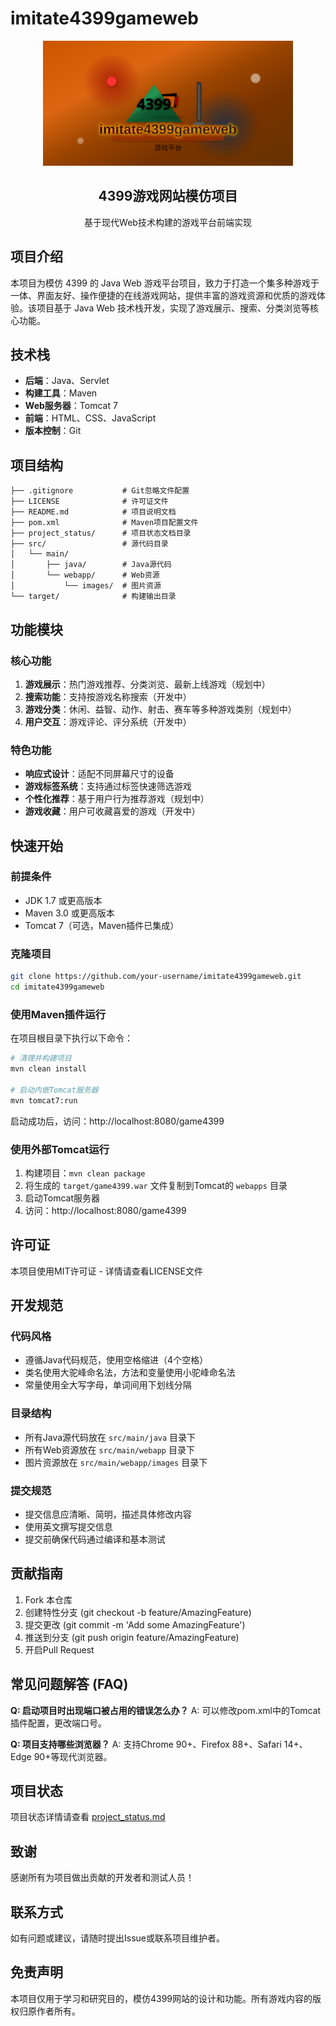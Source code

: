 # imitate4399gameweb

<div align="center">
  <img src="src/main/webapp/images/project-preview.svg" alt="4399游戏网站模仿项目Logo" width="400" height="200" />
  <h2><strong>4399游戏网站模仿项目</strong></h2>
  <p>基于现代Web技术构建的游戏平台前端实现</p>
</div>

## 项目介绍

本项目为模仿 4399 的 Java Web 游戏平台项目，致力于打造一个集多种游戏于一体、界面友好、操作便捷的在线游戏网站，提供丰富的游戏资源和优质的游戏体验。该项目基于 Java Web 技术栈开发，实现了游戏展示、搜索、分类浏览等核心功能。

## 技术栈

- **后端**：Java、Servlet
- **构建工具**：Maven
- **Web服务器**：Tomcat 7
- **前端**：HTML、CSS、JavaScript
- **版本控制**：Git

## 项目结构

```
├── .gitignore           # Git忽略文件配置
├── LICENSE              # 许可证文件
├── README.md            # 项目说明文档
├── pom.xml              # Maven项目配置文件
├── project_status/      # 项目状态文档目录
├── src/                 # 源代码目录
│   └── main/
│       ├── java/        # Java源代码
│       └── webapp/      # Web资源
│           └── images/  # 图片资源
└── target/              # 构建输出目录
```

## 功能模块

### 核心功能
1. **游戏展示**：热门游戏推荐、分类浏览、最新上线游戏（规划中）
2. **搜索功能**：支持按游戏名称搜索（开发中）
3. **游戏分类**：休闲、益智、动作、射击、赛车等多种游戏类别（规划中）
4. **用户交互**：游戏评论、评分系统（开发中）
### 特色功能
- **响应式设计**：适配不同屏幕尺寸的设备
- **游戏标签系统**：支持通过标签快速筛选游戏
- **个性化推荐**：基于用户行为推荐游戏（规划中）
- **游戏收藏**：用户可收藏喜爱的游戏（开发中）

## 快速开始

### 前提条件
- JDK 1.7 或更高版本
- Maven 3.0 或更高版本
- Tomcat 7（可选，Maven插件已集成）

### 克隆项目

```bash
git clone https://github.com/your-username/imitate4399gameweb.git
cd imitate4399gameweb
```

### 使用Maven插件运行

在项目根目录下执行以下命令：

```bash
# 清理并构建项目
mvn clean install

# 启动内嵌Tomcat服务器
mvn tomcat7:run
```

启动成功后，访问：http://localhost:8080/game4399

### 使用外部Tomcat运行

1. 构建项目：`mvn clean package`
2. 将生成的 `target/game4399.war` 文件复制到Tomcat的 `webapps` 目录
3. 启动Tomcat服务器
4. 访问：http://localhost:8080/game4399

## 许可证

本项目使用MIT许可证 - 详情请查看LICENSE文件

## 开发规范

### 代码风格
- 遵循Java代码规范，使用空格缩进（4个空格）
- 类名使用大驼峰命名法，方法和变量使用小驼峰命名法
- 常量使用全大写字母，单词间用下划线分隔

### 目录结构
- 所有Java源代码放在 `src/main/java` 目录下
- 所有Web资源放在 `src/main/webapp` 目录下
- 图片资源放在 `src/main/webapp/images` 目录下

### 提交规范
- 提交信息应清晰、简明，描述具体修改内容
- 使用英文撰写提交信息
- 提交前确保代码通过编译和基本测试

## 贡献指南

1. Fork 本仓库
2. 创建特性分支 (git checkout -b feature/AmazingFeature)
3. 提交更改 (git commit -m 'Add some AmazingFeature')
4. 推送到分支 (git push origin feature/AmazingFeature)
5. 开启Pull Request

## 常见问题解答 (FAQ)

**Q: 启动项目时出现端口被占用的错误怎么办？**
A: 可以修改pom.xml中的Tomcat插件配置，更改端口号。

**Q: 项目支持哪些浏览器？**
A: 支持Chrome 90+、Firefox 88+、Safari 14+、Edge 90+等现代浏览器。

## 项目状态

项目状态详情请查看 [project_status.md](project_status.md)

## 致谢

感谢所有为项目做出贡献的开发者和测试人员！

## 联系方式

如有问题或建议，请随时提出Issue或联系项目维护者。

## 免责声明

本项目仅用于学习和研究目的，模仿4399网站的设计和功能。所有游戏内容的版权归原作者所有。
